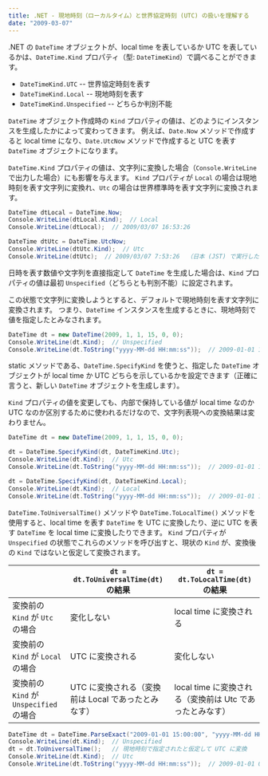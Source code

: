 ```yaml
---
title: .NET - 現地時刻（ローカルタイム）と世界協定時刻 (UTC) の扱いを理解する
date: "2009-03-07"
---
```


.NET の `DateTime` オブジェクトが、local time を表しているか UTC を表しているかは、`DateTime.Kind` プロパティ（型: `DateTimeKind`）で調べることができます。

- `DateTimeKind.UTC` -- 世界協定時刻を表す
- `DateTimeKind.Local` -- 現地時刻を表す
- `DateTimeKind.Unspecified` -- どちらか判別不能

`DateTime` オブジェクト作成時の `Kind` プロパティの値は、どのようにインスタンスを生成したかによって変わってきます。
例えば、`Date.Now` メソッドで作成すると local time になり、`Date.UtcNow` メソッドで作成すると UTC を表す `DateTime` オブジェクトになります。

`DateTime.Kind` プロパティの値は、文字列に変換した場合（`Console.WriteLine` で出力した場合）にも影響を与えます。
`Kind` プロパティが `Local` の場合は現地時刻を表す文字列に変換れ、`Utc` の場合は世界標準時を表す文字列に変換されます。

~~~ csharp
DateTime dtLocal = DateTime.Now;
Console.WriteLine(dtLocal.Kind);  // Local
Console.WriteLine(dtLocal);  // 2009/03/07 16:53:26

DateTime dtUtc = DateTime.UtcNow;
Console.WriteLine(dtUtc.Kind);  // Utc
Console.WriteLine(dtUtc);  // 2009/03/07 7:53:26  （日本 (JST) で実行した場合）
~~~

日時を表す数値や文字列を直接指定して `DateTime` を生成した場合は、`Kind` プロパティの値は最初 `Unspecified`（どちらとも判別不能）に設定されます。

この状態で文字列に変換しようとすると、デフォルトで現地時刻を表す文字列に変換されます。
つまり、`DateTime` インスタンスを生成するときに、現地時刻で値を指定したとみなされます。

~~~ csharp
DateTime dt = new DateTime(2009, 1, 1, 15, 0, 0);
Console.WriteLine(dt.Kind);  // Unspecified
Console.WriteLine(dt.ToString("yyyy-MM-dd HH:mm:ss"));  // 2009-01-01 15:00:00
~~~

static メソッドである、`DateTime.SpecifyKind` を使うと、指定した `DateTime` オブジェクトが local time か UTC どちらを示しているかを設定できます（正確に言うと、新しい `DateTime` オブジェクトを生成します）。

`Kind` プロパティの値を変更しても、内部で保持している値が local time なのか UTC なのか区別するために使われるだけなので、文字列表現への変換結果は変わりません。

~~~ csharp
DateTime dt = new DateTime(2009, 1, 1, 15, 0, 0);

dt = DateTime.SpecifyKind(dt, DateTimeKind.Utc);
Console.WriteLine(dt.Kind);  // Utc
Console.WriteLine(dt.ToString("yyyy-MM-dd HH:mm:ss"));  // 2009-01-01 15:00:00

dt = DateTime.SpecifyKind(dt, DateTimeKind.Local);
Console.WriteLine(dt.Kind);  // Local
Console.WriteLine(dt.ToString("yyyy-MM-dd HH:mm:ss"));  // 2009-01-01 15:00:00
~~~

`DateTime.ToUniversalTime()` メソッドや `DateTime.ToLocalTime()` メソッドを使用すると、local time を表す `DateTime` を UTC に変換したり、逆に UTC を表す `DateTime` を local time に変換したりできます。
`Kind` プロパティが `Unspecified` の状態でこれらのメソッドを呼び出すと、現状の `Kind` が、変換後の `Kind` ではないと仮定して変換されます。

|      | `dt = dt.ToUniversalTime(dt)` の結果 | `dt = dt.ToLocalTime(dt)` の結果 |
| ---- | ---- | ---- |
| 変換前の `Kind` が `Utc` の場合 | 変化しない | local time に変換される |
| 変換前の `Kind` が `Local` の場合 | UTC に変換される | 変化しない |
| 変換前の `Kind` が `Unspecified` の場合 | UTC に変換される（変換前は Local であったとみなす） | local time に変換される（変換前は Utc であったとみなす） |

~~~ csharp
DateTime dt = DateTime.ParseExact("2009-01-01 15:00:00", "yyyy-MM-dd HH:mm:ss", null);
Console.WriteLine(dt.Kind);  // Unspecified
dt = dt.ToUniversalTime();   // 現地時刻で指定されたと仮定して UTC に変換
Console.WriteLine(dt.Kind);  // Utc
Console.WriteLine(dt.ToString("yyyy-MM-dd HH:mm:ss"));  // 2009-01-01 06:00:00
~~~

